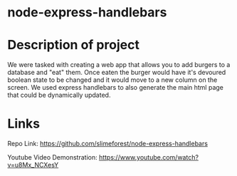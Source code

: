 # node-express-handlebars

# Description of project
We were tasked with creating a web app that allows you to add burgers to a database and "eat" them. Once eaten the burger would have it's devoured boolean state to be changed and it would move to a new column on the screen. We used express handlebars to also generate the main html page that could be dynamically updated.

# Links
Repo Link:
https://github.com/slimeforest/node-express-handlebars

Youtube Video Demonstration:
https://www.youtube.com/watch?v=u8Mx_NCXesY

